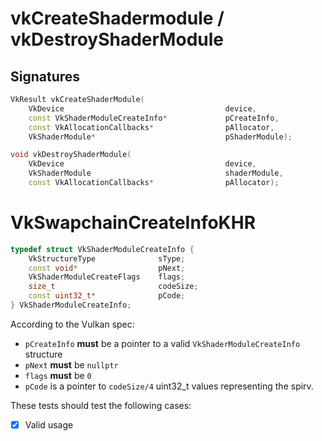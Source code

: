 # vkCreateShadermodule / vkDestroyShaderModule

## Signatures
```c++
VkResult vkCreateShaderModule(
    VkDevice                                    device,
    const VkShaderModuleCreateInfo*             pCreateInfo,
    const VkAllocationCallbacks*                pAllocator,
    VkShaderModule*                             pShaderModule);

void vkDestroyShaderModule(
    VkDevice                                    device,
    VkShaderModule                              shaderModule,
    const VkAllocationCallbacks*                pAllocator);
```

# VkSwapchainCreateInfoKHR
```c++
typedef struct VkShaderModuleCreateInfo {
    VkStructureType              sType;
    const void*                  pNext;
    VkShaderModuleCreateFlags    flags;
    size_t                       codeSize;
    const uint32_t*              pCode;
} VkShaderModuleCreateInfo;
```


According to the Vulkan spec:
- `pCreateInfo` **must** be a pointer to a valid `VkShaderModuleCreateInfo`
structure
- `pNext` **must** be `nullptr`
- `flags` **must** be `0`
- `pCode` is a pointer to `codeSize/4` uint32_t values representing the spirv.

These tests should test the following cases:
- [x] Valid usage